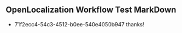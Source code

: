 ## OpenLocalization Workflow Test MarkDown
* 71f2ecc4-54c3-4512-b0ee-540e4050b947 thanks!

<!--HONumber=Aug16_HO1-->


